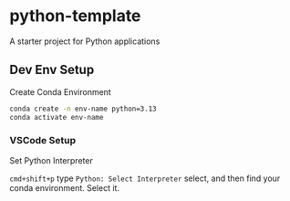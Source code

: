 # python-template
A starter project for Python applications

## Dev Env Setup

Create Conda Environment

```bash
conda create -n env-name python=3.13
conda activate env-name
```

### VSCode Setup

Set Python Interpreter

`cmd+shift+p` type `Python: Select Interpreter` select, and then find your conda environment. Select it.